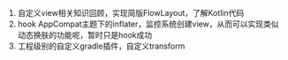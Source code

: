 1.  自定义view相关知识回顾，实现简版FlowLayout，了解Kotlin代码
2.  hook AppCompat主题下的inflater，监控系统创建view，从而可以实现类似动态换肤的功能呢，暂时只是hook成功
3.  工程级别的自定义gradle插件，自定义transform